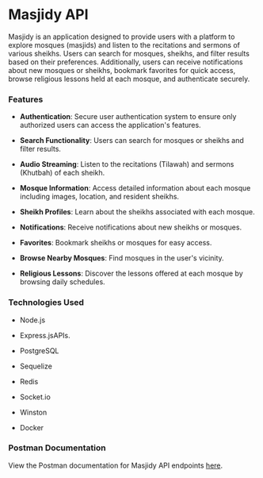 # Masjidy API

Masjidy is an application designed to provide users with a platform to explore mosques (masjids) and listen to the recitations and sermons of various sheikhs. Users can search for mosques, sheikhs, and filter results based on their preferences. Additionally, users can receive notifications about new mosques or sheikhs, bookmark favorites for quick access, browse religious lessons held at each mosque, and authenticate securely.

### Features

- **Authentication**: Secure user authentication system to ensure only authorized users
  can access the application's features.

- **Search Functionality**: Users can search for mosques or sheikhs and filter results.

- **Audio Streaming**: Listen to the recitations (Tilawah) and sermons (Khutbah) of each sheikh.

- **Mosque Information**: Access detailed information about each mosque including images, location, and resident sheikhs.

- **Sheikh Profiles**: Learn about the sheikhs associated with each mosque.

- **Notifications**: Receive notifications about new sheikhs or mosques.

- **Favorites**: Bookmark sheikhs or mosques for easy access.

- **Browse Nearby Mosques**: Find mosques in the user's vicinity.

- **Religious Lessons**: Discover the lessons offered at each mosque by browsing daily schedules.

### Technologies Used

- Node.js

- Express.jsAPIs.

- PostgreSQL

- Sequelize

- Redis

- Socket.io

- Winston

- Docker

### Postman Documentation

View the Postman documentation for Masjidy API endpoints [here](https://documenter.getpostman.com/view/27164559/2sA3Bq3quX).
